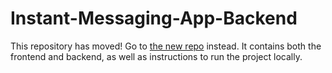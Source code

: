 # Instant-Messaging-App-Backend

This repository has moved! Go to [the new repo](https://github.com/rsbruce/Instant-Messaging-App) instead. It contains both the frontend and backend, as well as instructions to run the project locally.
